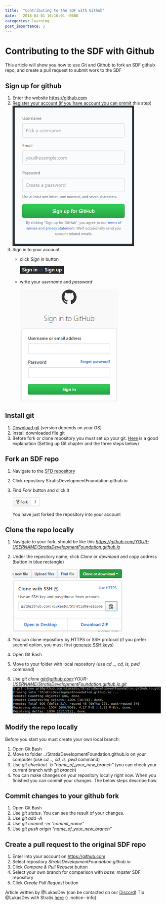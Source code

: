 ```yaml
---
title:  "Contributing to the SDF with Github"
date:   2018-04-01 16:16:01 -0600
categories: learning
post_importance: 3
---
```

# Contributing to the SDF with Github

This article will show you how to use Git and Github to fork an SDF github repo, and create a pull request to submit work to the SDF

## Sign up for github
1. Enter the website https://github.com
2. Register your account (if you have account you can ommit this step)
    ![alt text](/assets/images/register_github.png "register_github")
3. Sign in to your account.
    - click *Sign in* button

        ![alt text](/assets/images/sign_in_button_github.png "sign_in_button_github")

    - write your *username* and *password*

        ![alt text](/assets/images/sign_in_username_password_github.png "sign_in_username_password_github")

## Install git
1. [Download git](https://git-scm.com/downloads) (version depends on your OS)
2. Install downloaded file git
3. Before fork or clone repository you must set up your git. [Here](https://help.github.com/articles/set-up-git/)
   is a good explanation (Setting up Git chapter and the three steps below)

## Fork an SDF repo
1. Navigate to the [SFD repository](https://github.com/StratisDevelopmentFoundation)
2. Click repository StratisDevelopmentFoundation.github.io
3. Find *Fork* button and click it

    ![alt text](/assets/images/fork_button_github.png "fork_button_github")

   You have just forked the repository into your account

## Clone the repo locally
1. Navigate to your fork, should be like this *https://github.com/YOUR-USERNAME/StratisDevelopmentFoundation.github.io*
2. Under the repository name, click *Clone or download* and copy address (button in blue rectangle)

    ![alt text](/assets/images/clone_or_download_button_github.png "clone_or_download_button_github")
3. You can clone repository by HTTPS or SSH protocol (if you prefer second option, you must first [generate SSH keys](https://help.github.com/articles/generating-a-new-ssh-key-and-adding-it-to-the-ssh-agent/))
4. Open Git Bash
5. Move to your folder with local repository (use *cd .., cd, ls, pwd* command)
6. Use *git clone git@github.com:YOUR-USERNAME/StratisDevelopmentFoundation.github.io.git*
    ![alt text](/assets/images/git_clone.png "git_clone")

## Modify the repo locally

Before you start you must create your own local branch:

1. Open Git Bash
2. Move to folder ../StratisDevelopmentFoundation.github.io on your computer (use *cd .., cd, ls, pwd* command)
3. Use *git checkout -b "name_of_your_new_branch"* (you can check your current branch with *git branch*)
4. You can make changes on your repository locally right now. When you finished you can commit your changes.
   The below steps describe how.

## Commit changes to your github fork
1. Open Git Bash
2. Use *git status*. You can see the result of your changes.
3. Use *git add -A*
4. Use *git commit -m "commit_name"*
5. Use *git push origin "name_of_your_new_branch"*

## Create a pull request to the original SDF repo
1. Enter into your account on https://github.com
2. Select repository *StratisDevelopmentFoundation.github.io*
3. Click *Compare & Pull Request* button
4. Select your own branch for comparison with *base: master* SDF repository
5. Click *Create Pull Request* button

Article written by @LukasDev (can be contacted on our [Discord](/discord/)) Tip @LukasDev with Stratis [here](https://chainz.cryptoid.info/strat/address.dws?Sdyi3wDUV4zMvwLVU4EHby2rK93GjUNUaK)
{: .notice--info}